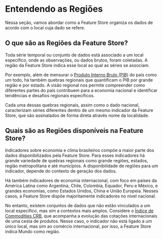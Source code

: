 # Entendendo as Regiões

Nessa seção, vamos abordar como a Feature Store organiza os dados de acordo com o local cuja dado se refere.

## O que são as Regiões da Feature Store?

Toda série temporal ou conjunto de dados está associado a um local específico, onde as observações, ou dados brutos, foram coletadas. A região da Feature Store indica esse local ao qual as séries se associam.

Por exemplo, além de mensurar o [Produto Interno Bruto (PIB)](https://4casthub.ai/feature-store/indicators/BRGDP0081) do país como um todo, há também quebras regionais que quantificam o PIB por grande região e por estado. A visão regional nos permite compreender como diferentes partes do país contribuem para a economia nacional e identificar tendências e desafios regionais específicos.

Cada uma dessas quebras regionais, assim como o dado nacional, caracterizam séries diferentes dentro de um mesmo indicador da Feature Store, que são assinalados de forma direta através nome da localidade.

## Quais são as Regiões disponíveis na Feature Store?

Indicadores sobre economia e clima brasileiros compõe a maior parte dos dados disponibilizados pela Feature Store. Para esses indicadores há grande variedade de quebras regionais como grande regiões, estados, região metropolitana e até municípios. A disponibilidade de regiões para um indicador, depende do contexto de geração dos dados.

Há também indicadores de economia internacional, com foco em países da América Latina como Argentina, Chile, Colombia, Equador, Peru e México, e grandes economias, como Estados Unidos, China e União Europeia. Nesses casos, a Feature Store dispõe majoritamente indicadores no nível nacional.

No entanto, existem conjuntos de dados que não estão vinculados a um local específico, mas sim a contextos mais amplos. Considere o [Índice de Commodities CRB](https://4casthub.ai/feature-store/indicators/WDPRC0118), que acompanha a evolução das cotações internacionais de uma cesta de produtos. Nesse caso, o indicador não está ligado a um único local, mas sim ao comércio internacional, por isso, a Feature Store indica Mundo como região.
